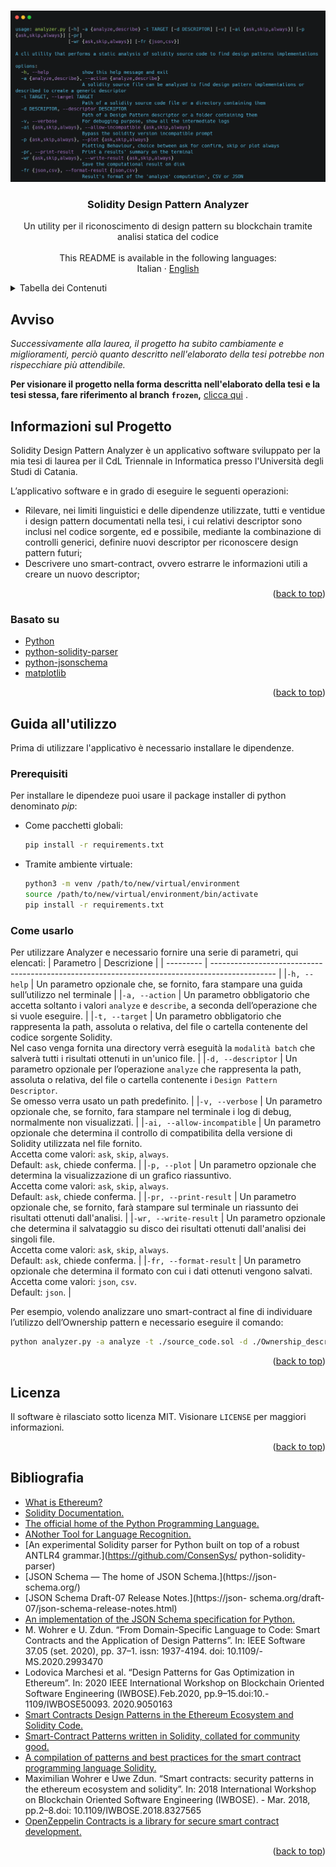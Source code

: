 <a name="readme-top"></a>

<br />
<div align="center">
  <a href="https://github.com/LightDestory/SolidityDesignPatternAnalyzer">
    <img src=".github/assets/images/preview.png" alt="Preview">
  </a>
<h3 align="center">Solidity Design Pattern Analyzer</h3>

  <p align="center">
    Un utility per il riconoscimento di design pattern su blockchain tramite analisi statica del codice
    <br />
    <br />
    This README is available in the following languages:
    <br />
    Italian
    ·
    <a href="README.en.md">English</a>
</div>

<details>
  <summary>Tabella dei Contenuti</summary>
  <ol>
  <li><a href="#avviso">Avviso</a></li>
    <li>
      <a href="#informazioni-sul-progetto">Informazioni sul Progetto</a>
      <ul>
        <li><a href="#basato-su">Basato su</a></li>
      </ul>
    </li>
    <li>
      <a href="#guida-allutilizzo">Guida all'utilizzo</a>
      <ul>
        <li><a href="#prerequisiti">Prerequisiti</a></li>
        <li><a href="#come-usarlo">Come usarlo</a></li>
      </ul>
    </li>
    <li><a href="#licenza">Licenza</a></li>
    <li><a href="#bibliografia">Bibliografia</a></li>
  </ol>
</details>

## Avviso

_Successivamente alla laurea, il progetto ha subito cambiamente e miglioramenti, perciò quanto descritto nell'elaborato della tesi potrebbe non rispecchiare più attendibile._

__Per visionare il progetto nella forma descritta nell'elaborato della tesi e la tesi stessa, fare riferimento al branch `frozen`,__ <a href="https://github.com/LightDestory/SolidityDesignPatternAnalyzer/tree/frozen">clicca qui</a> .

## Informazioni sul Progetto

Solidity Design Pattern Analyzer è un applicativo software sviluppato per la mia tesi di laurea per il CdL Triennale in Informatica presso l'Università degli Studi di Catania.

L’applicativo software e in grado di eseguire le seguenti operazioni:
- Rilevare, nei limiti linguistici e delle dipendenze utilizzate, tutti e ventidue i design pattern documentati nella tesi, i cui relativi descriptor sono inclusi nel codice sorgente, ed e possibile, mediante la combinazione di controlli generici, definire nuovi descriptor per riconoscere design pattern futuri;
- Descrivere uno smart-contract, ovvero estrarre le informazioni utili a creare un
nuovo descriptor;

<p align="right">(<a href="#readme-top">back to top</a>)</p>



### Basato su

* [Python](https://www.python.org/)
* [python-solidity-parser](https://github.com/ConsenSys/python-solidity-parser)
* [python-jsonschema](https://github.com/python-jsonschema/jsonschema)
* [matplotlib](https://github.com/matplotlib/matplotlib)

<p align="right">(<a href="#readme-top">back to top</a>)</p>


## Guida all'utilizzo

Prima di utilizzare l'applicativo è necessario installare le dipendenze.

### Prerequisiti

Per installare le dipendeze puoi usare il package installer di python denominato _pip_:
* Come pacchetti globali:
  ```sh
  pip install -r requirements.txt
  ```
* Tramite ambiente virtuale:
  ```sh
  python3 -m venv /path/to/new/virtual/environment
  source /path/to/new/virtual/environment/bin/activate
  pip install -r requirements.txt
  ```

### Come usarlo

Per utilizzare Analyzer e necessario fornire una serie di parametri, qui elencati:
| Parametro | Descrizione |
| --------- | ---------------------------------------------------------------------------------------------- |
|`-h, --help` | Un parametro opzionale che, se fornito, fara stampare una guida sull’utilizzo nel terminale |
|`-a, --action` | Un parametro obbligatorio che accetta soltanto i valori `analyze` e `describe`, a seconda dell’operazione che si vuole eseguire. |
|`-t, --target` | Un parametro obbligatorio che rappresenta la path, assoluta o relativa, del file o cartella contenente del codice sorgente Solidity. <br> Nel caso venga fornita una directory verrà eseguità la `modalità batch` che salverà tutti i risultati ottenuti in un'unico file. |
|`-d, --descriptor` | Un parametro opzionale per l’operazione `analyze` che rappresenta la path, assoluta o relativa, del file o cartella contenente i `Design Pattern Descriptor`. <br> Se omesso verra usato un path predefinito. |
|`-v, --verbose` | Un parametro opzionale che, se fornito, fara stampare nel terminale i log di debug, normalmente non visualizzati. |
|`-ai, --allow-incompatible` | Un parametro opzionale che determina il controllo di compatibilita della versione di Solidity utilizzata nel file fornito. <br> Accetta come valori: `ask`, `skip`, `always`. <br> Default: `ask`, chiede conferma. |
|`-p, --plot` | Un parametro opzionale che determina la visualizzazione di un grafico riassuntivo. <br> Accetta come valori: `ask`, `skip`, `always`. <br> Default: `ask`, chiede conferma. |
|`-pr, --print-result` | Un parametro opzionale che, se fornito, farà stampare sul terminale un riassunto dei risultati ottenuti dall'analisi. |
|`-wr, --write-result` | Un parametro opzionale che determina il salvataggio su disco dei risultati ottenuti dall'analisi dei singoli file. <br> Accetta come valori: `ask`, `skip`, `always`. <br> Default: `ask`, chiede conferma. |
|`-fr, --format-result` | Un parametro opzionale che determina il formato con cui i dati ottenuti vengono salvati. <br> Accetta come valori: `json`, `csv`. <br> Default: `json`. |

Per esempio, volendo analizzare uno smart-contract al fine di individuare l’utilizzo dell’Ownership pattern e necessario eseguire il comando:

  ```sh
  python analyzer.py -a analyze -t ./source_code.sol -d ./Ownership_descriptor.json --print-result --write-result always --plot always
  ```

<p align="right">(<a href="#readme-top">back to top</a>)</p>


## Licenza

Il software è rilasciato sotto licenza MIT. Visionare `LICENSE` per maggiori informazioni.

<p align="right">(<a href="#readme-top">back to top</a>)</p>


## Bibliografia

- [What is Ethereum?](https://ethereum.org/it/what-is-ethereum/)
- [Solidity Documentation.](https://docs.soliditylang.org/)
- [The official home of the Python Programming Language.](https://www.python.org/)
- [ANother Tool for Language Recognition.](https://www.antlr.org/)
- [An experimental Solidity parser for Python built on top of a robust ANTLR4 grammar.](https://github.com/ConsenSys/ python-solidity-parser)
- [JSON Schema — The home of JSON Schema.](https://json- schema.org/)
- [JSON Schema Draft-07 Release Notes.](https://json- schema.org/draft-07/json-schema-release-notes.html)
- [An implementation of the JSON Schema specification for Python.](https://github.com/python-jsonschema/jsonschema)
- M. Wohrer e U. Zdun. “From Domain-Specific Language to Code: Smart Contracts and the Application of Design Patterns”. In: IEEE Software 37.05 (set. 2020), pp. 37–1.  issn: 1937-4194. doi: 10.1109/- MS.2020.2993470
- Lodovica Marchesi et al. “Design Patterns for Gas Optimization in Ethereum”. In: 2020 IEEE International Workshop on Blockchain Oriented Software Engineering (IWBOSE).Feb.2020, pp.9–15.doi:10.- 1109/IWBOSE50093. 2020.9050163
- [Smart Contracts Design Patterns in the Ethereum Ecosystem and Solidity Code.](https://github.com/maxwoe/solidity_patterns)
- [Smart-Contract Patterns written in Solidity, collated for community good.](https://github.com/cjgdev/smart-contract-patterns)
- [A compilation of patterns and best practices for the smart contract programming language Solidity.](https://github.com/fravoll/solidity-patterns)
- Maximilian Wohrer e Uwe Zdun. “Smart contracts: security patterns in the ethereum ecosystem and solidity”. In: 2018 International Workshop on Blockchain Oriented Software Engineering (IWBOSE). - Mar. 2018, pp.2–8.doi: 10.1109/IWBOSE.2018.8327565
- [OpenZeppelin Contracts is a library for secure smart contract development.](https://github.com/OpenZeppelin/openzeppelin-contracts)

<p align="right">(<a href="#readme-top">back to top</a>)</p>
